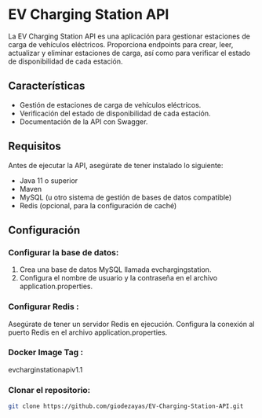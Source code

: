 # EV Charging Station API

La EV Charging Station API es una aplicación para gestionar estaciones de carga de vehículos eléctricos. Proporciona endpoints para crear, leer, actualizar y eliminar estaciones de carga, así como para verificar el estado de disponibilidad de cada estación.

## Características

- Gestión de estaciones de carga de vehículos eléctricos.
- Verificación del estado de disponibilidad de cada estación.
- Documentación de la API con Swagger.

## Requisitos

Antes de ejecutar la API, asegúrate de tener instalado lo siguiente:

- Java 11 o superior
- Maven
- MySQL (u otro sistema de gestión de bases de datos compatible)
- Redis (opcional, para la configuración de caché)

## Configuración
### Configurar la base de datos:

1. Crea una base de datos MySQL llamada evchargingstation.
2. Configura el nombre de usuario y la contraseña en el archivo application.properties.

### Configurar Redis :

Asegúrate de tener un servidor Redis en ejecución.
Configura la conexión al puerto Redis en el archivo application.properties.

### Docker Image Tag :

evcharginstationapiv1.1

### Clonar el repositorio:

```bash
git clone https://github.com/giodezayas/EV-Charging-Station-API.git
